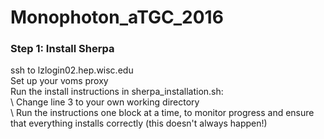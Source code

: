 # Monophoton_aTGC_2016

### Step 1: Install Sherpa
ssh to lzlogin02.hep.wisc.edu\
Set up your voms proxy\
Run the install instructions in sherpa_installation.sh:\
\ Change line 3 to your own working directory\
\ Run the instructions one block at a time, to monitor progress and ensure that everything installs correctly (this doesn't always happen!)

